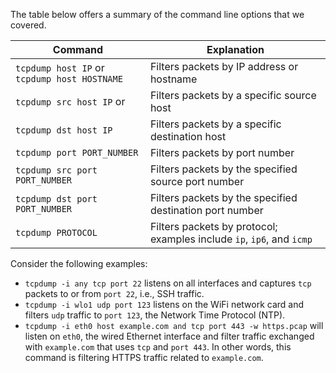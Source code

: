 The table below offers a summary of the command line options that we covered.

| Command                                      | Explanation                                                           |
| -------------------------------------------- | --------------------------------------------------------------------- |
| `tcpdump host IP` or `tcpdump host HOSTNAME` | Filters packets by IP address or hostname                             |
| `tcpdump src host IP` or                     | Filters packets by a specific source host                             |
| `tcpdump dst host IP`                        | Filters packets by a specific destination host                        |
| `tcpdump port PORT_NUMBER`                   | Filters packets by port number                                        |
| `tcpdump src port PORT_NUMBER`               | Filters packets by the specified source port number                   |
| `tcpdump dst port PORT_NUMBER`               | Filters packets by the specified destination port number              |
| `tcpdump PROTOCOL`                           | Filters packets by protocol; examples include `ip`, `ip6`, and `icmp` |
Consider the following examples:
- `tcpdump -i any tcp port 22` listens on all interfaces and captures `tcp` packets to or from `port 22`, i.e., SSH traffic.
- `tcpdump -i wlo1 udp port 123` listens on the WiFi network card and filters `udp` traffic to `port 123`, the Network Time Protocol (NTP).
- `tcpdump -i eth0 host example.com and tcp port 443 -w https.pcap` will listen on `eth0`, the wired Ethernet interface and filter traffic exchanged with `example.com` that uses `tcp` and `port 443`. In other words, this command is filtering HTTPS traffic related to `example.com`.
